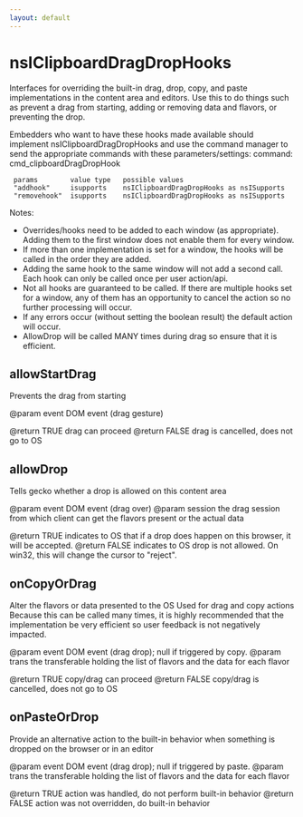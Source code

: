 ```yaml
---
layout: default
---
```


# nsIClipboardDragDropHooks #

Interfaces for overriding the built-in drag, drop, copy, and paste
implementations in the content area and editors. Use this to do things
such as prevent a drag from starting, adding or removing
data and flavors, or preventing the drop.

Embedders who want to have these hooks made available should implement
nsIClipboardDragDropHooks and use the command manager to send the
appropriate commands with these parameters/settings: 
     command:  cmd_clipboardDragDropHook

     params        value type   possible values
     "addhook"     isupports    nsIClipboardDragDropHooks as nsISupports
     "removehook"  isupports    nsIClipboardDragDropHooks as nsISupports

Notes:
 * Overrides/hooks need to be added to each window (as appropriate).
   Adding them to the first window does not enable them for every window.
 * If more than one implementation is set for a window, the hooks will be
   called in the order they are added.
 * Adding the same hook to the same window will not add a second call.
   Each hook can only be called once per user action/api.
 * Not all hooks are guaranteed to be called.  If there are multiple hooks
   set for a window, any of them has an opportunity to cancel the action
   so no further processing will occur.
 * If any errors occur (without setting the boolean result) the default
   action will occur.
 * AllowDrop will be called MANY times during drag so ensure that it is
   efficient. 


## allowStartDrag ##

Prevents the drag from starting

@param event DOM event (drag gesture)

@return TRUE  drag can proceed
@return FALSE drag is cancelled, does not go to OS


## allowDrop ##

Tells gecko whether a drop is allowed on this content area

@param event   DOM event (drag over)
@param session the drag session from which client can get
                  the flavors present or the actual data

@return TRUE  indicates to OS that if a drop does happen on this
               browser, it will be accepted.
@return FALSE indicates to OS drop is not allowed. On win32, this
               will change the cursor to "reject".


## onCopyOrDrag ##

Alter the flavors or data presented to the OS
Used for drag and copy actions
Because this can be called many times, it is highly recommended
that the implementation be very efficient so user feedback is
not negatively impacted.

@param event  DOM event (drag drop); null if triggered by copy.
@param trans  the transferable holding the list of flavors
              and the data for each flavor

@return TRUE  copy/drag can proceed
@return FALSE copy/drag is cancelled, does not go to OS


## onPasteOrDrop ##

Provide an alternative action to the built-in behavior when
something is dropped on the browser or in an editor

@param event  DOM event (drag drop); null if triggered by paste.
@param trans  the transferable holding the list of flavors
              and the data for each flavor

@return TRUE  action was handled, do not perform built-in
               behavior
@return FALSE action was not overridden, do built-in behavior

